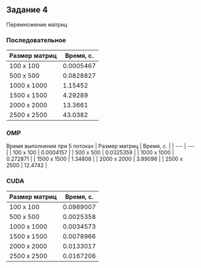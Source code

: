 ## Задание 4
Перемножение матриц

### Последовательное
| Размер матриц | Время, с. |
| --- | --- |
| 100 x 100| 0.0005467 |
| 500 x 500| 0.0828827 |
| 1000 x 1000 | 1.15452 |
| 1500 x 1500 | 4.29289 |
| 2000 x 2000 | 13.3661 |
| 2500 x 2500 | 43.0382 |


### OMP
Время выполнения при 5 потоках
| Размер матриц | Время, с. |
| --- | --- |
| 100 x 100 | 0.0004157 |
| 500 x 500 | 0.0325359 |
| 1000 x 1000 | 0.272871 |
| 1500 x 1500 | 1.34808 |
| 2000 x 2000 | 3.89096 |
| 2500 x 2500 | 12.4742 |

### CUDA
| Размер матриц | Время, с. |
| --- | --- |
| 100 x 100 | 0.0989007 |
| 500 x 500 | 0.0025358 |
| 1000 x 1000 | 0.0034573 |
| 1500 x 1500 | 0.0078966 |
| 2000 x 2000 | 0.0133017 |
| 2500 x 2500 | 0.0167206 |